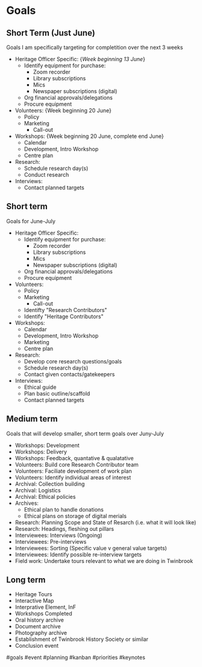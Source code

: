 # Goals

## Short Term (Just June)
Goals I am specifically targeting for completition over the next 3 weeks

- Heritage Officer Specific: {*Week beginning 13 June*}
	- Identify equipment for purchase:
		- Zoom recorder
		- Library subscriptions
		- Mics
		- Newspaper subscriptions (digital)
	-  Org financial approvals/delegations
	- Procure equipment
- Volunteers: {Week beginning 20 June}
	- Policy
	- Marketing
		- Call-out
- Workshops: {Week beginning 20 June, complete end June}
	- Calendar
	- Development, Intro Workshop
	- Centre plan
- Research:
	- Schedule research day(s)
	- Conduct research
- Interviews:
	- Contact planned targets

## Short term
Goals for June-July
- Heritage Officer Specific: 
	- Identify equipment for purchase:
		- Zoom recorder
		- Library subscriptions
		- Mics
		- Newspaper subscriptions (digital)
	-  Org financial approvals/delegations
	- Procure equipment
- Volunteers:
	- Policy
	- Marketing
		- Call-out
	- Identifty "Research Contributors"
	- Identify "Heritage Contributors"
- Workshops: 
	- Calendar
	- Development, Intro Workshop
	- Marketing
	- Centre plan
- Research:
	- Develop core research questions/goals
	- Schedule research day(s)
	- Contact given contacts/gatekeepers
- Interviews:
	- Ethical guide
	- Plan basic outline/scaffold
	- Contact planned targets

## Medium term
Goals that will develop smaller, short term goals over Juny-July

- Workshops: Development
- Workshops: Delivery
- Workshops: Feedback, quantative & qualatative
- Volunteers: Build core Research Contributor team
- Volunteers: Faciliate development of work plan
- Volunteers: Identify individual areas of interest
- Archival: Collection building
- Archival: Logistics
- Archival: Ethical policies
- Archives:
	- Ethical plan to handle donations
	- Ethical plans on storage of digital merials
- Research: Planning Scope and State of Resarch (i.e. what it will look like)
- Research: Headings, fleshing out pillars 
- Interviewees: Interviews (Ongoing)
- Interviewees: Pre-interviews
- Interviewees: Sorting (Specific value v general value targets)
- Interviewees: Identify possible re-interview targets
- Field work: Undertake tours relevant to what we are doing in Twinbrook

## Long term
- Heritage Tours
- Interactive Map
- Interprative Element, InF
- Workshops Completed
- Oral history archive
- Document archive
- Photography archive
- Establishment of Twinbrook History Society or similar
- Conclusion event

#goals #event #planning #kanban #priorities #keynotes

